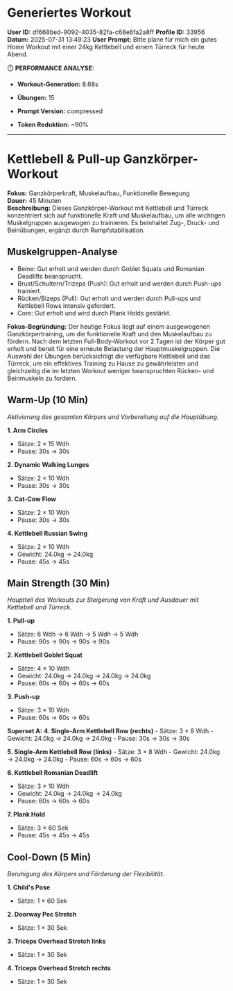 # Generiertes Workout
**User ID:** df668bed-9092-4035-82fa-c68e6fa2a8ff
**Profile ID:** 33956
**Datum:** 2025-07-31 13:49:23
**User Prompt:** Bitte plane für mich ein gutes Home Workout mit einer 24kg Kettlebell und einem Türreck für heute Abend.


⏱️  **PERFORMANCE ANALYSE:**
- **Workout-Generation:** 8.68s
- **Übungen:** 15
- **Prompt Version:** compressed

- **Token Reduktion:** ~90%

---

# Kettlebell & Pull-up Ganzkörper-Workout

**Fokus:** Ganzkörperkraft, Muskelaufbau, Funktionelle Bewegung  
**Dauer:** 45 Minuten  
**Beschreibung:** Dieses Ganzkörper-Workout mit Kettlebell und Türreck konzentriert sich auf funktionelle Kraft und Muskelaufbau, um alle wichtigen Muskelgruppen ausgewogen zu trainieren. Es beinhaltet Zug-, Druck- und Beinübungen, ergänzt durch Rumpfstabilisation.

## Muskelgruppen-Analyse
- Beine: Gut erholt und werden durch Goblet Squats und Romanian Deadlifts beansprucht.
- Brust/Schultern/Trizeps (Push): Gut erholt und werden durch Push-ups trainiert.
- Rücken/Bizeps (Pull): Gut erholt und werden durch Pull-ups und Kettlebell Rows intensiv gefordert.
- Core: Gut erholt und wird durch Plank Holds gestärkt.

**Fokus-Begründung:** Der heutige Fokus liegt auf einem ausgewogenen Ganzkörpertraining, um die funktionelle Kraft und den Muskelaufbau zu fördern. Nach dem letzten Full-Body-Workout vor 2 Tagen ist der Körper gut erholt und bereit für eine erneute Belastung der Hauptmuskelgruppen. Die Auswahl der Übungen berücksichtigt die verfügbare Kettlebell und das Türreck, um ein effektives Training zu Hause zu gewährleisten und gleichzeitig die im letzten Workout weniger beanspruchten Rücken- und Beinmuskeln zu fordern.

## Warm-Up (10 Min)
*Aktivierung des gesamten Körpers und Vorbereitung auf die Hauptübung.*

**1. Arm Circles**
   - Sätze: 2 × 15 Wdh
   - Pause: 30s → 30s

**2. Dynamic Walking Lunges**
   - Sätze: 2 × 10 Wdh
   - Pause: 30s → 30s

**3. Cat-Cow Flow**
   - Sätze: 2 × 10 Wdh
   - Pause: 30s → 30s

**4. Kettlebell Russian Swing**
   - Sätze: 2 × 10 Wdh
   - Gewicht: 24.0kg → 24.0kg
   - Pause: 45s → 45s


## Main Strength (30 Min)
*Hauptteil des Workouts zur Steigerung von Kraft und Ausdauer mit Kettlebell und Türreck.*

**1. Pull-up**
   - Sätze: 6 Wdh → 6 Wdh → 5 Wdh → 5 Wdh
   - Pause: 90s → 90s → 90s → 90s

**2. Kettlebell Goblet Squat**
   - Sätze: 4 × 10 Wdh
   - Gewicht: 24.0kg → 24.0kg → 24.0kg → 24.0kg
   - Pause: 60s → 60s → 60s → 60s

**3. Push-up**
   - Sätze: 3 × 10 Wdh
   - Pause: 60s → 60s → 60s

**Superset A:**
  **4. Single-Arm Kettlebell Row (rechts)**
     - Sätze: 3 × 8 Wdh
     - Gewicht: 24.0kg → 24.0kg → 24.0kg
     - Pause: 30s → 30s → 30s

  **5. Single-Arm Kettlebell Row (links)**
     - Sätze: 3 × 8 Wdh
     - Gewicht: 24.0kg → 24.0kg → 24.0kg
     - Pause: 60s → 60s → 60s

**6. Kettlebell Romanian Deadlift**
   - Sätze: 3 × 10 Wdh
   - Gewicht: 24.0kg → 24.0kg → 24.0kg
   - Pause: 60s → 60s → 60s

**7. Plank Hold**
   - Sätze: 3 × 60 Sek
   - Pause: 45s → 45s → 45s


## Cool-Down (5 Min)
*Beruhigung des Körpers und Förderung der Flexibilität.*

**1. Child's Pose**
   - Sätze: 1 × 60 Sek

**2. Doorway Pec Stretch**
   - Sätze: 1 × 30 Sek

**3. Triceps Overhead Stretch links**
   - Sätze: 1 × 30 Sek

**4. Triceps Overhead Stretch rechts**
   - Sätze: 1 × 30 Sek



